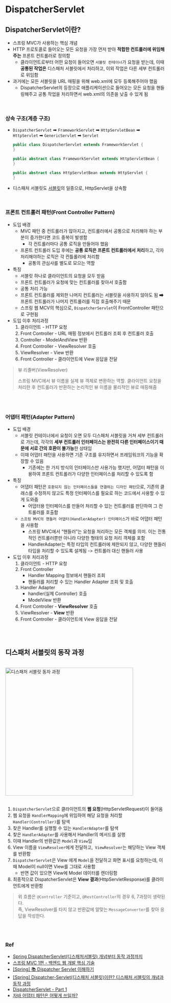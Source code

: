 # DispatcherServlet


## DispatcherServlet이란?

- 스프링 MVC가 사용하는 핵심 개념
- HTTP 프로토콜로 들어오는 모든 요청을 가장 먼저 받아 **적합한 컨트롤러에 위임해주는** 프론트 컨트롤러로 정의함
    - 클라이언트로부터 어떤 요청이 들어오면 `서블릿 컨테이너`가 요청을 받는데, 이때 **공통된 작업은** 디스패처 서블릿에서 처리하고, 이외 작업은 다른 세부 컨트롤러로 위임함
- 과거에는 모든 서블릿을 URL 매핑을 위해 web.xml에 모두 등록해주어야 했음
    - DispatcherServlet의 등장으로 애플리케이션으로 들어오는 모든 요청을 핸들링해주고 공통 작업을 처리하면서 web.xml의 의존을 낮출 수 있게 됨

<br>

### 상속 구조(계층 구조)

- `DispatcherServlet` ➡ `FrameworkServlet` ➡ `HttpServletBean` ➡ `HttpServlet` ➡ `GenericServlet` ➡ `Servlet`
    ```java
    public class DispatcherServlet extends FrameworkServlet {
    }
    
    public abstract class FrameworkServlet extends HttpServletBean {
    }
    
    public abstract class HttpServletBean extends HttpServlet {
    }
    ```
- 디스패처 서블릿도 [서블릿](https://github.com/jmxx219/CS-Study/blob/main/spring/Servlet.md)의 일종으로, HttpServlet을 상속함


<br>

### 프론트 컨트롤러 패턴(Front Controller Pattern)

- 도입 배경
    - MVC 패턴 중 컨트롤러가 많아지고, 컨트롤러에서 공통으로 처리해야 하는 부분이 증가한다면 코드 중복이 발생함
        - 각 컨트롤러마다 공통 로직을 만들어야 했음
    - 프론트 컨트롤러 도입 후에는 **공통 로직은 프론트 컨트롤러에서 처리**하고, 각자 처리해야하는 로직은 각 컨틀롤러에 처리함
        - 공통의 관심사를 별도로 모으는 역할
- 특징
    - 서블릿 하나로 클라이언트의 요청을 모두 받음
    - 프론트 컨트롤러가 요청에 맞는 컨트롤러를 찾아서 호출함
    - 공통 처리 가능
    - 프론트 컨트롤러를 제외한 나머지 컨트롤러는 서블릿을 사용하지 않아도 됨 ➡ 프론트 컨트롤러가 나머지 컨트롤러를 직접 호출해주기 때문
    - 스프링 웹 MCV의 핵심으로, `DispatcherServlet`이 FrontController 패턴으로 구현됨
- 도입 이후 처리과정
    1. 클라이언트 - HTTP 요청
    2. Front Controller - URL 매핑 정보에서 컨트롤러 조회 후 컨트롤러 호출
    3. Controller - ModelAndView 반환
    4. Front Controller - ViewResolver 호출
    5. ViewResolver - View 반환
    6. Front Controller - 클라이언트에 View 응답을 전달
    
> 뷰 리졸버(ViewResolver)
> 
> 스프링 MVC에서 뷰 이름을 실제 뷰 객체로 변환하는 역할. 클라이언트 요청을 처리한 후 컨트롤러가 반환하는 논리적인 뷰 이름을 물리적인 뷰로 매핑해줌
 

<br>
<br>


### 어댑터 패턴(Adapter Pattern)

- 도입 배경
    - 서블릿 컨테이너에서 요청이 오면 모두 디스패처 서블릿을 거쳐 세부 컨트롤러로 가는데, 각각의 **세부 컨트롤러 인터페이스는 완전히 다른 인터페이스이기 때문에 서로 간의 호환이 불가능**한 상태임
    - 이때 어댑터 패턴을 사용하면 기존 구조를 유지하면서 프레임워크의 기능을 확장할 수 있음
        - 기존에는 한 가지 방식의 인터페이스만 사용가능 했지만, 어댑터 패턴을 이용하여 프론트 컨트롤러가 다양한 인터페이스를 처리할 수 있도록 함
- 특징
    - 어댑터 패턴은 `호환되지 않는 인터페이스들을 연결하는 디자인 패턴`으로, 기존의 클래스를 수정하지 않고도 특정 인터페이스를 필요로 하는 코드에서 사용할 수 있게 도와줌
        - 어댑터용 인터페이스를 만들어 처리할 수 있는 컨트롤러를 판단하여 그 컨트롤러를 호출함
    - `스프링 MVC의 핸들러 어댑터(HandlerAdapter) 인터페이스`가 바로 어댑터 패턴을 사용함
      - 스프링 MVC에서 “핸들러”는 요청을 처리하는 모든 객체를 의미. 이는 전통적인 컨트롤러뿐만 아니라 다양한 형태의 요청 처리 객체를 포함
      - HandlerAdapter는 특정 타입의 컨트롤러에 제한되지 않고, 다양한 핸들러 타입을 처리할 수 있도록 설계됨 -> 컨트롤러 대신 핸들러 사용
- 도입 이후 처리과정
    1. 클라이언트 - HTTP 요청
    2. Front Controller
        - Handler Mapping 정보에서 핸들러 조회
        - 핸들러를 처리할 수 있는 Handler Adapter 조회 및 호출
    3. Handler Adapter
        - handler(실제 Controller) 호출
        - ModelView 반환
    4. Front Controller - **ViewResolver** 호출
    5. ViewResolver - **View** 반환
    6. Front Controller - 클라이언트에 View 응답을 전달

<br>
<br>

## 디스패처 서블릿의 동작 과정

<br>

<img alt="디스패처 서블릿 동자 과정" height="400" src="https://github.com/reddevilmidzy/CS-Study/assets/78539407/b3afda6d-bf0e-49d2-bb59-56082a28ceb7"/>

<br>
<br>

1. `DispatcherServlet`으로 클라이언트의 **웹 요청**(HttpServletRequest)이 들어옴
2. 웹 요청을 `HandlerMapping`에 위임하여 해당 요청을 처리할 `Handler(Controller)`를 탐색
3. 찾은 Handler를 실행할 수 있는 `HandlerAdapter`를 탐색
4. 찾은 `HandlerAdapter`를 사용해서 Handler의 메서드를 실행
5. 이때 Handler의 반환값은 `Model`과 `View`임
6. View 이름을 `ViewResolver`에게 전달하고,` ViewResolver`는 해당하는 View 객체를 반환함
7. `DispatcherServlet`은 View 에게 `Model`을 전달하고 화면 표시를 요청하는데, 이때 Model이 null이면 View를 그대로 사용함
    - 반면 값이 있으면 View에 Model 데이터를 렌더링함
9. 최종적으로 DispatcherServlet은 **View 결과**(HttpServletResponse)를 클라이언트에게 반환함

> 위 흐름은 `@Controller` 기준이고,  `@RestController`의 경우 6, 7과정이 생략된다.  
> 즉, ViewResolver를 타지 않고 반환값에 알맞는 `MessageConverter`를 찾아 응답을 작성한다.


<br>
<br>

### Ref

- [Spring DispatcherServlet(디스패처서블릿) 개념부터 동작 과정까지](https://zzang9ha.tistory.com/441)
- [스프링 MVC 1편 - 백엔드 웹 개발 핵심 기술](https://www.inflearn.com/course/%EC%8A%A4%ED%94%84%EB%A7%81-mvc-1/)
- [[Spring] 📚 Dispatcher Servlet 이해하기](https://velog.io/@betterfuture4/Spring-Dispatcher-Servlet-%EC%A0%95%EB%A6%AC)
- [[Spring] Dispatcher-Servlet(디스패처 서블릿)이란? 디스패처 서블릿의 개념과 동작 과정](https://mangkyu.tistory.com/18)
- [DispatcherServlet - Part 1](https://tecoble.techcourse.co.kr/post/2021-06-25-dispatcherservlet-part-1/)
- [자바 어댑터 패턴은 어떻게 쓰일까?](https://yozm.wishket.com/magazine/detail/2077/)